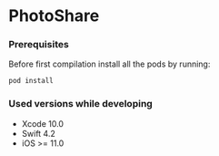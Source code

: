 # PhotoShare

### Prerequisites

Before first compilation install all the pods by running:

```
pod install
```

### Used versions while developing
* Xcode 10.0
* Swift 4.2
* iOS >= 11.0
